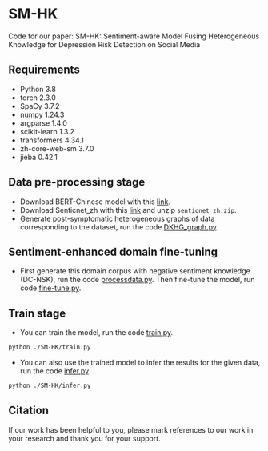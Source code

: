 # SM-HK
Code for our paper:
SM-HK: Sentiment-aware Model Fusing Heterogeneous Knowledge for Depression Risk Detection on Social Media


## Requirements
* Python 3.8
* torch 2.3.0
* SpaCy 3.7.2
* numpy 1.24.3
* argparse 1.4.0
* scikit-learn 1.3.2
* transformers 4.34.1
* zh-core-web-sm 3.7.0
* jieba 0.42.1

## Data pre-processing stage

* Download BERT-Chinese model with this [link](https://huggingface.co/google-bert/bert-base-chinese).
* Download Senticnet_zh with this [link](https://sentic.net/downloads/) and unzip `senticnet_zh.zip`.
* Generate post-symptomatic heterogeneous graphs of data corresponding to the dataset, run the code [DKHG_graph.py](./SM-HK/DKHG_graph.py).

## Sentiment-enhanced domain fine-tuning
*  First generate this domain corpus with negative sentiment knowledge (DC-NSK), run the code [processdata.py](./SM-HK/finetune/processdata.py). Then fine-tune the model, run code [fine-tune.py](./SM-HK/finetune/fine-tune.py).

## Train stage
* You can train the model, run the code [train.py](./SM-HK/train.py).
```bash
python ./SM-HK/train.py 
```
* You can also use the trained model to infer the results for the given data, run the code [infer.py](./SM-HK/infer.py).
```bash
python ./SM-HK/infer.py 
```

## Citation

If our work has been helpful to you, please mark references to our work in your research and thank you for your support.

